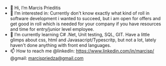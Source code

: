 - 👋 Hi, I’m Marcis Prieditis
- 👀 I’m interested in: Currently don't know exactly what kind of roll in software development i wanted to succeed, 
      but i am open for offers and get good in roll which is needed for your company if you have resources and time for entry/junior level employee.
- 🌱 I’m currently learning C# .Net, Unit testing, SQL, GIT. Have a little glimps about css, html and Javasacript/Typescritp, but not a lot, lately haven't done anything with front end languages.
- 📫 How to reach me @linkedIn: https://www.linkedin.com/in/marcisp/
                      @gmail: marcispriedza@gmail.com


